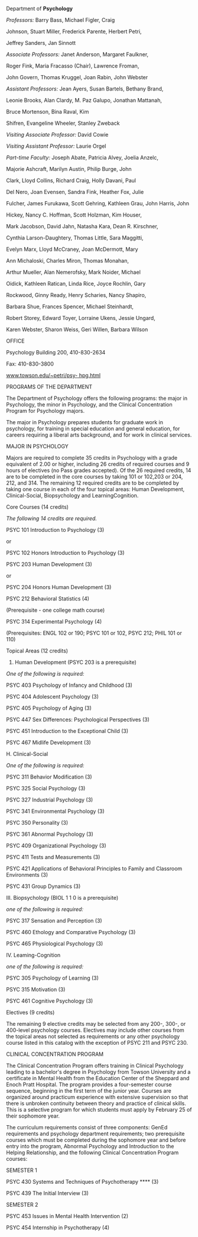 

Department of **Psychology**







_Professors:_ Barry Bass, Michael Figler, Craig

Johnson, Stuart Miller, Frederick Parente, Herbert Petri,

Jeffrey Sanders, Jan Sinnott

_Associate Professors:_ Janet Anderson, Margaret Faulkner,

Roger Fink, Maria Fracasso (Chair), Lawrence Froman,

John Govern, Thomas Kruggel, Joan Rabin, John Webster

_Assistant Professors:_ Jean Ayers, Susan Bartels, Bethany Brand,

Leonie Brooks, Alan Clardy, M. Paz Galupo,  Jonathan Mattanah,

Bruce Mortenson, Bina Raval, Kim

Shifren, Evangeline Wheeler, Stanley Zweback

_Visiting Associate Professor:_ David Cowie

_Visiting Assistant Professor:_ Laurie Orgel

_Part-time Faculty:_ Joseph Abate, Patricia Alvey, Joelia Anzelc,

Majorie Ashcraft, Marilyn Austin, Philip Burge, John

Clark, Lloyd Collins, Richard Craig, Holly Davani, Paul

Del Nero, Joan Evensen, Sandra Fink, Heather Fox, Julie

Fulcher, James Furukawa, Scott Gehring, Kathleen Grau, John Harris, John

Hickey, Nancy C. Hoffman, Scott Holzman, Kim Houser,

Mark Jacobson, David Jahn, Natasha Kara, Dean R. Kirschner,

Cynthia Larson-Daughtery, Thomas Little, Sara Maggitti,

Evelyn Marx, Lloyd McCraney, Joan McDermott, Mary

Ann Michaloski, Charles Miron, Thomas Monahan,

Arthur Mueller, Alan Nemerofsky, Mark Noider, Michael

Oidick, Kathleen Ratican, Linda Rice, Joyce Rochlin, Gary

Rockwood, Ginny Ready, Henry Scharies, Nancy Shapiro,

Barbara Shue, Frances Spencer, Michael Steinhardt,

Robert Storey, Edward Toyer, Lorraine Ukens, Jessie Ungard,

Karen Webster, Sharon Weiss, Geri Willen, Barbara Wilson







OFFICE

Psychology Building 200, 410-830-2634

Fax: 410-830-3800

[www.towson.edu/~petri/psy-
hpg.html](file:///C:/OPLIMIT/www.towson.edu/~petri/psy-hpg.html)







PROGRAMS OF THE DEPARTMENT

The Department of Psychology offers the following programs: the major in
Psychology, the minor in Psychology, and the Clinical Concentration Program
for Psychology majors.

The major in Psychology prepares students for graduate work in psychology, for
training in special education and general education, for careers requiring a
liberal arts background, and for work in clinical services.







MAJOR IN PSYCHOLOGY

Majors are required to complete 35 credits in Psychology with a grade
equivalent of 2.00 or higher, including 26 credits of required courses and 9
hours of electives (no Pass grades accepted). Of the 26 required credits, 14
are to be completed in the core courses by taking 101 or 102,203 or 204, 212,
and 314. The remaining 12 required credits are to be completed by taking one
course in each of the four topical areas: Human Development, Clinical-Social,
Biopsychology and LearningCognition.







Core Courses (14 credits)

_The following 14 credits are required._

PSYC 101 Introduction to Psychology (3)

or

PSYC 102 Honors Introduction to Psychology (3)

PSYC 203 Human Development (3)

or

PSYC 204 Honors Human Development (3)

PSYC 212 Behavioral Statistics (4)

(Prerequisite - one college math course)

PSYC 314 Experimental Psychology (4)

(Prerequisites: ENGL 102 or 190; PSYC 101 or 102, PSYC 212; PHIL 101 or 110)







Topical Areas (12 credits)

1. Human Development (PSYC 203 is a prerequisite)

_One of the following is required:_

PSYC 403 Psychology of Infancy and Childhood (3)

PSYC 404 Adolescent Psychology (3)

PSYC 405 Psychology of Aging (3)

PSYC 447 Sex Differences: Psychological Perspectives (3)

PSYC 451 Introduction to the Exceptional Child (3)

PSYC 467 Midlife Development (3)







H. Clinical-Social

_One of the following is required:_

PSYC 311 Behavior Modification (3)

PSYC 325 Social Psychology (3)

PSYC 327 Industrial Psychology (3)

PSYC 341 Environmental Psychology (3)

PSYC 350 Personality (3)

PSYC 361 Abnormal Psychology (3)

PSYC 409 Organizational Psychology (3)

PSYC 411 Tests and Measurements (3)

PSYC 421 Applications of Behavioral Principles to Family and Classroom
Environments (3)

PSYC 431 Group Dynamics (3)





III. Biopsychology (BIOL 1 1 0 is a prerequisite)

_one of the following is required:_

PSYC 317 Sensation and Perception (3)

PSYC 460 Ethology and Comparative Psychology (3)

PSYC 465 Physiological Psychology (3)







IV. Leaming-Cognition

_one of the following is required:_

PSYC 305 Psychology of Learning (3)

PSYC 315 Motivation (3)

PSYC 461 Cognitive Psychology (3)







Electives (9 credits)

The remaining 9 elective credits may be selected from any 200-, 300-, or
400-level psychology courses. Electives may include other courses from the
topical areas not selected as requirements or any other psychology course
listed in this catalog with the exception of PSYC 211 and PSYC 230.







CLINICAL CONCENTRATION PROGRAM

The Clinical Concentration Program offers training in Clinical Psychology
leading to a bachelor's degree in Psychology from Towson University and a
certificate in Mental Health from the Education Center of the Sheppard and
Enoch Pratt Hospital. The program provides a four-semester course sequence,
beginning in the first term of the junior year. Courses are organized around
practicum experience with extensive supervision so that there is unbroken
continuity between theory and practice of clinical skills. This is a selective
program for which students must apply by February 25 of their sophomore year.

The curriculum requirements consist of three components: GenEd requirements
and psychology department requirements; two prerequisite courses which must be
completed during the sophomore year and before entry into the program,
Abnormal Psychology and Introduction to the Helping Relationship, and the
following Clinical Concentration Program courses:







SEMESTER 1

PSYC 430 Systems and Techniques of Psychotherapy **** (3)

PSYC 439 The Initial Interview (3)







SEMESTER 2

PSYC 453 Issues in Mental Health Intervention (2)

PSYC 454 Internship in Psychotherapy (4)



<p class=MsoNormal style='tab-stops:0in .8in 1.0in 1.5in 2.0

